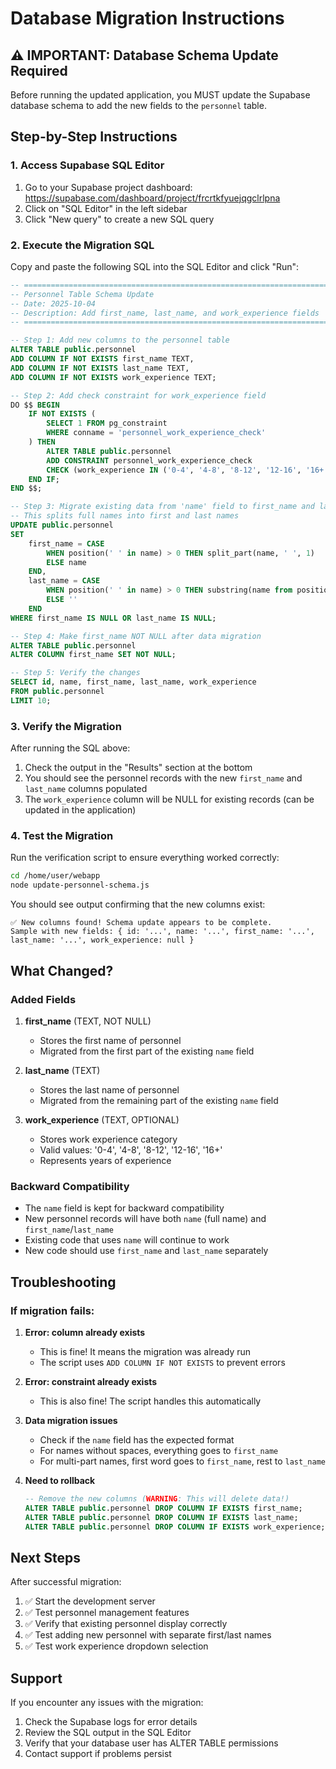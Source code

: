 # Database Migration Instructions

## ⚠️ IMPORTANT: Database Schema Update Required

Before running the updated application, you MUST update the Supabase database schema to add the new fields to the `personnel` table.

## Step-by-Step Instructions

### 1. Access Supabase SQL Editor

1. Go to your Supabase project dashboard: https://supabase.com/dashboard/project/frcrtkfyuejqgclrlpna
2. Click on "SQL Editor" in the left sidebar
3. Click "New query" to create a new SQL query

### 2. Execute the Migration SQL

Copy and paste the following SQL into the SQL Editor and click "Run":

```sql
-- ============================================================================
-- Personnel Table Schema Update
-- Date: 2025-10-04
-- Description: Add first_name, last_name, and work_experience fields
-- ============================================================================

-- Step 1: Add new columns to the personnel table
ALTER TABLE public.personnel 
ADD COLUMN IF NOT EXISTS first_name TEXT,
ADD COLUMN IF NOT EXISTS last_name TEXT,
ADD COLUMN IF NOT EXISTS work_experience TEXT;

-- Step 2: Add check constraint for work_experience field
DO $$ BEGIN
    IF NOT EXISTS (
        SELECT 1 FROM pg_constraint 
        WHERE conname = 'personnel_work_experience_check'
    ) THEN
        ALTER TABLE public.personnel 
        ADD CONSTRAINT personnel_work_experience_check 
        CHECK (work_experience IN ('0-4', '4-8', '8-12', '12-16', '16+'));
    END IF;
END $$;

-- Step 3: Migrate existing data from 'name' field to first_name and last_name
-- This splits full names into first and last names
UPDATE public.personnel
SET 
    first_name = CASE 
        WHEN position(' ' in name) > 0 THEN split_part(name, ' ', 1)
        ELSE name
    END,
    last_name = CASE 
        WHEN position(' ' in name) > 0 THEN substring(name from position(' ' in name) + 1)
        ELSE ''
    END
WHERE first_name IS NULL OR last_name IS NULL;

-- Step 4: Make first_name NOT NULL after data migration
ALTER TABLE public.personnel 
ALTER COLUMN first_name SET NOT NULL;

-- Step 5: Verify the changes
SELECT id, name, first_name, last_name, work_experience 
FROM public.personnel 
LIMIT 10;
```

### 3. Verify the Migration

After running the SQL above:

1. Check the output in the "Results" section at the bottom
2. You should see the personnel records with the new `first_name` and `last_name` columns populated
3. The `work_experience` column will be NULL for existing records (can be updated in the application)

### 4. Test the Migration

Run the verification script to ensure everything worked correctly:

```bash
cd /home/user/webapp
node update-personnel-schema.js
```

You should see output confirming that the new columns exist:

```
✅ New columns found! Schema update appears to be complete.
Sample with new fields: { id: '...', name: '...', first_name: '...', last_name: '...', work_experience: null }
```

## What Changed?

### Added Fields

1. **first_name** (TEXT, NOT NULL)
   - Stores the first name of personnel
   - Migrated from the first part of the existing `name` field

2. **last_name** (TEXT)
   - Stores the last name of personnel
   - Migrated from the remaining part of the existing `name` field

3. **work_experience** (TEXT, OPTIONAL)
   - Stores work experience category
   - Valid values: '0-4', '4-8', '8-12', '12-16', '16+'
   - Represents years of experience

### Backward Compatibility

- The `name` field is kept for backward compatibility
- New personnel records will have both `name` (full name) and `first_name`/`last_name`
- Existing code that uses `name` will continue to work
- New code should use `first_name` and `last_name` separately

## Troubleshooting

### If migration fails:

1. **Error: column already exists**
   - This is fine! It means the migration was already run
   - The script uses `ADD COLUMN IF NOT EXISTS` to prevent errors

2. **Error: constraint already exists**
   - This is also fine! The script handles this automatically

3. **Data migration issues**
   - Check if the `name` field has the expected format
   - For names without spaces, everything goes to `first_name`
   - For multi-part names, first word goes to `first_name`, rest to `last_name`

4. **Need to rollback**
   ```sql
   -- Remove the new columns (WARNING: This will delete data!)
   ALTER TABLE public.personnel DROP COLUMN IF EXISTS first_name;
   ALTER TABLE public.personnel DROP COLUMN IF EXISTS last_name;
   ALTER TABLE public.personnel DROP COLUMN IF EXISTS work_experience;
   ```

## Next Steps

After successful migration:

1. ✅ Start the development server
2. ✅ Test personnel management features
3. ✅ Verify that existing personnel display correctly
4. ✅ Test adding new personnel with separate first/last names
5. ✅ Test work experience dropdown selection

## Support

If you encounter any issues with the migration:

1. Check the Supabase logs for error details
2. Review the SQL output in the SQL Editor
3. Verify that your database user has ALTER TABLE permissions
4. Contact support if problems persist
